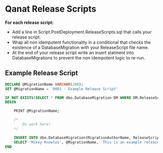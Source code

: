 # Qanat Release Scripts

**For each release script:**

- Add a line in Script.PostDeployment.ReleaseScripts.sql that calls your release script.
- Wrap all non idempotent functionality in a conditional that checks the existence of a DatabaseMigration with your ReleaseScript file name.
- At the end of your release script write an insert statment into DatabaseMigrations to prevent the non idempotent logic to re-run.

## Example Release Script

```sql
DECLARE @MigrationName VARCHAR(200);
SET @MigrationName = '0001 - Example Release Script'

IF NOT EXISTS(SELECT * FROM dbo.DatabaseMigration DM WHERE DM.ReleaseScriptFileName = @MigrationName)
BEGIN

	PRINT @MigrationName;

    /*
        Do work here!
    */

    INSERT INTO dbo.DatabaseMigration(MigrationAuthorName, ReleaseScriptFileName, MigrationReason)
    SELECT 'Mikey Knowles', @MigrationName, 'This is an example release script!'
END
```
